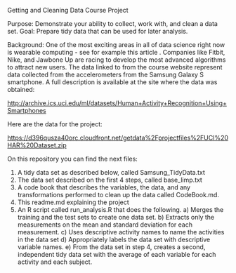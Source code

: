 Getting and Cleaning Data Course Project

Purpose: Demonstrate your ability to collect, work with, and clean a data set. 
Goal: Prepare tidy data that can be used for later analysis. 

Background:
  One of the most exciting areas in all of data science right now is wearable computing - see for example this article . Companies like Fitbit, Nike, and Jawbone Up are racing to develop the most advanced algorithms to attract new users. The data linked to from the course website represent data collected from the accelerometers from the Samsung Galaxy S smartphone. A full description is available at the site where the data was obtained:
  
  http://archive.ics.uci.edu/ml/datasets/Human+Activity+Recognition+Using+Smartphones
  
  Here are the data for the project:
  
  https://d396qusza40orc.cloudfront.net/getdata%2Fprojectfiles%2FUCI%20HAR%20Dataset.zip


On this repository you can find the next files:
  1) A tidy data set as described below, called Samsung_TidyData.txt
  2) The data set described on the first 4 steps, called base_limp.txt
  3) A code book that describes the variables, the data, and any transformations performed to clean up the data called CodeBook.md. 
  4) This readme.md explaining the project
  5) An R script called run_analysis.R that does the following.
      a) Merges the training and the test sets to create one data set.
      b) Extracts only the measurements on the mean and standard deviation for each measurement.
    c) Uses descriptive activity names to name the activities in the data set
    d) Appropriately labels the data set with descriptive variable names.
    e) From the data set in step 4, creates a second, independent tidy data set with the average of each variable for each activity and  each subject.

